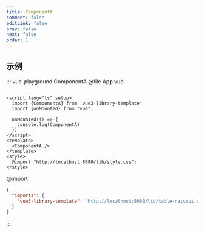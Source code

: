 ```yaml
---
title: ComponentA
comment: false
editLink: false
prev: false
next: false
order: 1
---
```


## 示例

::: vue-playground ComponentA
@file App.vue

```vue

<script lang="ts" setup>
  import {ComponentA} from 'vue3-library-template'
  import {onMounted} from "vue";

  onMounted(() => {
    console.log(ComponentA)
  })
</script>
<template>
  <ComponentA />
</template>
<style>
  @import "http://localhost:8080/lib/style.css";
</style>
```
@import

```json
{
  "imports": {
    "vue3-library-template": "http://localhost:8080/lib/table-naiveui.es.js"
  }
}
```
:::

